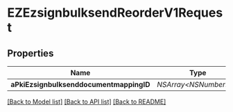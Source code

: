 # EZEzsignbulksendReorderV1Request

## Properties
Name | Type | Description | Notes
------------ | ------------- | ------------- | -------------
**aPkiEzsignbulksenddocumentmappingID** | **NSArray&lt;NSNumber*&gt;*** |  | 

[[Back to Model list]](../README.md#documentation-for-models) [[Back to API list]](../README.md#documentation-for-api-endpoints) [[Back to README]](../README.md)


